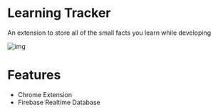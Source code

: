 # Learning Tracker

An extension to store all of the small facts you learn while developing

![img](https://i.imgur.com/vr3INPL.png)

# Features

- Chrome Extension
- Firebase Realtime Database
